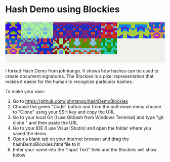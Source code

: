 # Hash Demo using Blockies
![MyBlockie](/myblockie.png)

I forked Hash Demo from johntango.  It shows how hashes can be used to create document signatures. The Blockies is a pixel representation that makes it easier for the human to recognize particular hashes.

To make your own:

1) Go to https://github.com/johntango/hashDemoBlockies
2) Choose the green "Code" button and from the pull-down menu choose to "Clone" using your SSH key and copy the URL
3) Go to your local Git (I use Gitbash from Windows Terminal) and type "git clone " and then paste the URL
4) Go to your IDE (I use Visual Studio) and open the folder where you saved the demo
5) Open a blank tab on your Internet browser and drag the hashDemoBlockies.html file to it
6) Enter your name into the "Input Text" field and the Blockies will show below 
